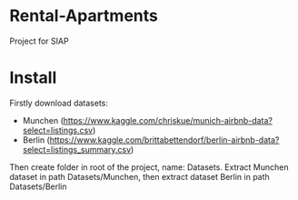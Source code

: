 # Rental-Apartments
Project for SIAP

# Install
Firstly download datasets:
* Munchen (https://www.kaggle.com/chriskue/munich-airbnb-data?select=listings.csv)
* Berlin (https://www.kaggle.com/brittabettendorf/berlin-airbnb-data?select=listings_summary.csv)

Then create folder in root of the project, name: Datasets. Extract Munchen dataset in path Datasets/Munchen, then extract dataset Berlin in path Datasets/Berlin
